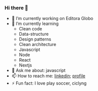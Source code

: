 ### Hi there 👋

- 🔭 I’m currently working on Editora Globo
- 🌱 I’m currently learning 
  - Clean code
  - Data-structure
  - Design patterns
  - Clean architecture
  - Javascript
  - Node
  - React
  - Nextjs
- 💬 Ask me about: javascript
- 📫 How to reach me: [linkedin](https://www.linkedin.com/in/abra%C3%A3o-duarte/); [profile](https://abraao-duarte.vercel.app/)
- ⚡ Fun fact: I love play soccer, ciclyng
<!--
**abraaoduarte/abraaoduarte** is a ✨ _special_ ✨ repository because its `README.md` (this file) appears on your GitHub profile.

Here are some ideas to get you started:

- 🔭 I’m currently working on ...
- 🌱 I’m currently learning ...
- 👯 I’m looking to collaborate on ...
- 🤔 I’m looking for help with ...
- 💬 Ask me about ...
- 📫 How to reach me: ...
- 😄 Pronouns: ...
- ⚡ Fun fact: ...
-->
